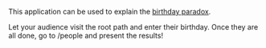 This application can be used to explain the [birthday paradox](http://en.wikipedia.org/wiki/Birthday_problem).

Let your audience visit the root path and enter their birthday. Once they are all done, go to /people and present the results!
